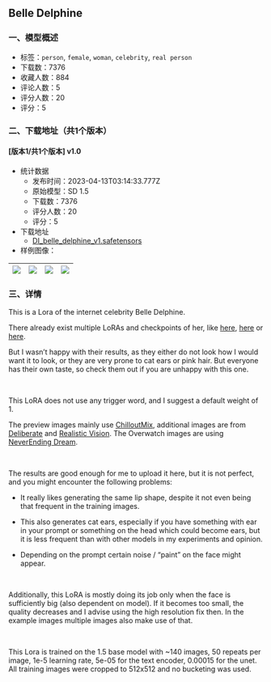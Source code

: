 ## Belle Delphine
### 一、模型概述

- 标签：`person`, `female`, `woman`, `celebrity`, `real person`
- 下载数：7376
- 收藏人数：884
- 评论人数：5
- 评分人数：20
- 评分：5

### 二、下载地址（共1个版本）

#### [版本1/共1个版本] v1.0

- 统计数据
  - 发布时间：2023-04-13T03:14:33.777Z
  - 原始模型：SD 1.5
  - 下载数：7376
  - 评分人数：20
  - 评分：5
- 下载地址
  - [DI_belle_delphine_v1.safetensors](https://civitai.com/api/download/models/44242)
- 样例图像：

| <img src="https://image.civitai.com/xG1nkqKTMzGDvpLrqFT7WA/3ee38e2f-3a27-4a5d-28c0-414e372d3500/width=450/482694.jpeg" /> | <img src="https://image.civitai.com/xG1nkqKTMzGDvpLrqFT7WA/379fe8d1-a2d6-46c6-97a4-dedfaa9bb100/width=450/482698.jpeg" /> | <img src="https://image.civitai.com/xG1nkqKTMzGDvpLrqFT7WA/6223542a-4aec-487a-2ae5-f8dd91949a00/width=450/482703.jpeg" /> | <img src="https://image.civitai.com/xG1nkqKTMzGDvpLrqFT7WA/5232b3ae-9fd7-4621-6ddb-ed2694b17e00/width=450/482706.jpeg" /> |
| ---- | ---- | ---- | ---- |


### 三、详情
<p>This is a Lora of the internet celebrity Belle Delphine.</p><p>There already exist multiple LoRAs and checkpoints of her, like <a target="_blank" rel="ugc" href="https://civitai.com/models/16551">here</a>, <a target="_blank" rel="ugc" href="https://civitai.com/models/6650/bdelphine-lora-760x1024-v2">here</a> or <a target="_blank" rel="ugc" href="https://civitai.com/models/5109/luisapbelle-delphine-lora">here</a>.</p><p>But I wasn’t happy with their results, as they either do not look how I would want it to look, or they are very prone to cat ears or pink hair. But everyone has their own taste, so check them out if you are unhappy with this one.</p><p> </p><p>This LoRA does not use any trigger word, and I suggest a default weight of 1.</p><p></p><p>The preview images mainly use <a target="_blank" rel="ugc" href="https://civitai.com/models/6424?modelVersionId=11732">ChilloutMix</a>, additional images are from <a target="_blank" rel="ugc" href="https://civitai.com/models/4823?modelVersionId=15236">Deliberate</a> and <a target="_blank" rel="ugc" href="https://civitai.com/models/4201?modelVersionId=29460">Realistic Vision</a>. The Overwatch images are using <a target="_blank" rel="ugc" href="https://civitai.com/models/10028?modelVersionId=11925">NeverEnding Dream</a>.</p><p> </p><p>The results are good enough for me to upload it here, but it is not perfect, and you might encounter the following problems:</p><ul><li><p>It really likes generating the same lip shape, despite it not even being that frequent in the training images.</p></li><li><p>This also generates cat ears, especially if you have something with ear in your prompt or something on the head which could become ears, but it is less frequent than with other models in my experiments and opinion.</p></li><li><p>Depending on the prompt certain noise / “paint” on the face might appear.</p></li></ul><p> </p><p>Additionally, this LoRA is mostly doing its job only when the face is sufficiently big (also dependent on model). If it becomes too small, the quality decreases and I advise using the high resolution fix then. In the example images multiple images also make use of that.</p><p> </p><p>This Lora is trained on the 1.5 base model with ~140 images, 50 repeats per image, 1e-5 learning rate, 5e-05 for the text encoder, 0.00015 for the unet. All training images were cropped to 512x512 and no bucketing was used.</p>